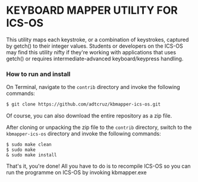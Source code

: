 # KEYBOARD MAPPER UTILITY FOR ICS-OS
This utility maps each keystroke, or a combination of keystrokes,
captured by getch() to their integer values. Students or developers
on the ICS-OS may find this utility nifty if they're working with
applications that uses getch() or requires intermediate-advanced
keyboard/keypress handling.

### How to run and install
On Terminal, navigate to the ```contrib``` directory and invoke the following commands:
```sh
$ git clone https://github.com/adtcruz/kbmapper-ics-os.git
```
Of course, you can also download the entire repository as a zip file.

After cloning or unpacking the zip file to the ```contrib``` directory, switch to the ```kbmapper-ics-os``` directory and invoke the following commands:

```
$ sudo make clean
$ sudo make
& sudo make install
```

That's it, you're done! All you have to do is to recompile ICS-OS so you can run the programme on ICS-OS by invoking kbmapper.exe
